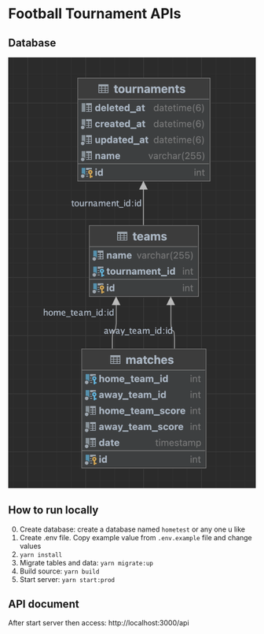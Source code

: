 # Football Tournament APIs
## Database

![alt text](database.png "Database design")

## How to run locally
0. Create database: create a database named `hometest` or any one u like
1. Create .env file. Copy example value from `.env.example` file and change values
2. `yarn install`
3. Migrate tables and data: `yarn migrate:up`
4. Build source: `yarn build`
5. Start server: `yarn start:prod`

## API document
After start server then access: http://localhost:3000/api